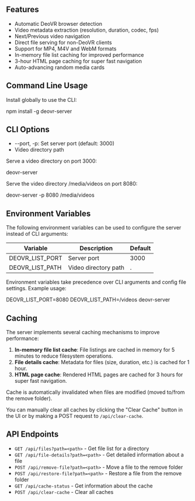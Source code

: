## Features

- Automatic DeoVR browser detection
- Video metadata extraction (resolution, duration, codec, fps)
- Next/Previous video navigation
- Direct file serving for non-DeoVR clients
- Support for MP4, M4V and WebM formats
- In-memory file list caching for improved performance
- 3-hour HTML page caching for super fast navigation
- Auto-advancing random media cards

## Command Line Usage

Install globally to use the CLI:


npm install -g deovr-server


## CLI Options
- --port, -p: Set server port (default: 3000)
- Video directory path

Serve a video directory on port 3000:

deovr-server


Serve the video directory /media/videos on port 8080:

deovr-server -p 8080 /media/videos


## Environment Variables

The following environment variables can be used to configure the server instead of CLI arguments:

| Variable | Description | Default |
|----------|-------------|---------|
| DEOVR_LIST_PORT | Server port | 3000 |
| DEOVR_LIST_PATH | Video directory path | . |

Environment variables take precedence over CLI arguments and config file settings. Example usage:

DEOVR_LIST_PORT=8080 DEOVR_LIST_PATH=/videos deovr-server

## Caching

The server implements several caching mechanisms to improve performance:

1. **In-memory file list cache**: File listings are cached in memory for 5 minutes to reduce filesystem operations.
2. **File details cache**: Metadata for files (size, duration, etc.) is cached for 1 hour.
3. **HTML page cache**: Rendered HTML pages are cached for 3 hours for super fast navigation.

Cache is automatically invalidated when files are modified (moved to/from the remove folder).

You can manually clear all caches by clicking the "Clear Cache" button in the UI or by making a POST request to `/api/clear-cache`.

## API Endpoints

- `GET /api/files?path=<path>` - Get file list for a directory
- `GET /api/file-details?path=<path>` - Get detailed information about a file
- `POST /api/remove-file?path=<path>` - Move a file to the remove folder
- `POST /api/restore-file?path=<path>` - Restore a file from the remove folder
- `GET /api/cache-status` - Get information about the cache
- `POST /api/clear-cache` - Clear all caches